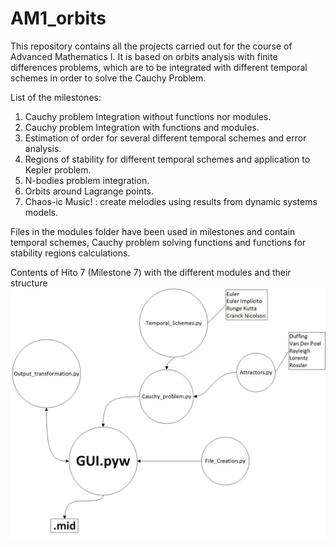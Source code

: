 # AM1_orbits
This repository contains all the projects carried out for the course of Advanced Mathematics I.
It is based on orbits analysis with finite differences problems, which are to be integrated with
different temporal schemes in order to solve the Cauchy Problem.

List of the milestones: 
1. Cauchy problem Integration without functions nor modules. 
2. Cauchy problem Integration with functions and modules. 
3. Estimation of order for several different temporal schemes and error analysis.       
4. Regions of stability for different temporal schemes and application to Kepler problem.
5. N-bodies problem integration.
6. Orbits around Lagrange points.
7. Chaos-ic Music! : create melodies using results from dynamic systems models.

Files in the modules folder have been used in milestones and contain temporal schemes, Cauchy problem
solving functions and functions for stability regions calculations.

Contents of Hito 7 (Milestone 7) with the different modules and their structure  
![](hito7/Figures/Diagrama.png)
